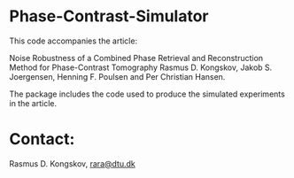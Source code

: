 # Phase-Contrast-Simulator

This code accompanies the article:

Noise Robustness of a Combined Phase Retrieval and Reconstruction Method for Phase-Contrast Tomography Rasmus D. Kongskov, Jakob S. Joergensen, Henning F. Poulsen and Per Christian Hansen.

The package includes the code used to produce the simulated experiments in the article.

# Contact:

Rasmus D. Kongskov, rara@dtu.dk
